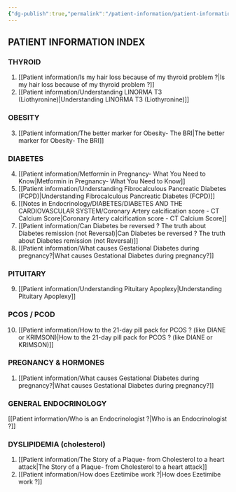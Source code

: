 ```yaml
---
{"dg-publish":true,"permalink":"/patient-information/patient-information/"}
---
```


<script data-goatcounter="https://endocrinologyindia.goatcounter.com/count" async src="//gc.zgo.at/count.js"></script>


## PATIENT INFORMATION INDEX

### THYROID

1. [[Patient information/Is my hair loss because of my thyroid problem ?\|Is my hair loss because of my thyroid problem ?]]
2. [[Patient information/Understanding LINORMA T3 (Liothyronine)\|Understanding LINORMA T3 (Liothyronine)]]

### OBESITY

3. [[Patient information/The better marker for Obesity- The BRI\|The better marker for Obesity- The BRI]]

### DIABETES

4. [[Patient information/Metformin in Pregnancy- What You Need to Know\|Metformin in Pregnancy- What You Need to Know]]
5. [[Patient information/Understanding Fibrocalculous Pancreatic Diabetes (FCPD)\|Understanding Fibrocalculous Pancreatic Diabetes (FCPD)]]
6. [[Notes in Endocrinology/DIABETES/DIABETES AND THE CARDIOVASCULAR SYSTEM/Coronary Artery calcification score - CT Calcium Score\|Coronary Artery calcification score - CT Calcium Score]]
7. [[Patient information/Can Diabetes be reversed ? The truth about Diabetes remission (not Reversal)\|Can Diabetes be reversed ? The truth about Diabetes remission (not Reversal)]]
8. [[Patient information/What causes Gestational Diabetes during pregnancy?\|What causes Gestational Diabetes during pregnancy?]]

### PITUITARY

9. [[Patient information/Understanding Pituitary Apoplexy\|Understanding Pituitary Apoplexy]]

### PCOS  / PCOD

10. [[Patient information/How to the 21-day pill pack for PCOS ? (like DIANE or KRIMSON)\|How to the 21-day pill pack for PCOS ? (like DIANE or KRIMSON)]]

### PREGNANCY & HORMONES

1. [[Patient information/What causes Gestational Diabetes during pregnancy?\|What causes Gestational Diabetes during pregnancy?]]


### GENERAL ENDOCRINOLOGY

[[Patient information/Who is an Endocrinologist ?\|Who is an Endocrinologist ?]]


### DYSLIPIDEMIA (cholesterol)


1. [[Patient information/The Story of a Plaque- from Cholesterol to a heart attack\|The Story of a Plaque- from Cholesterol to a heart attack]]
2. [[Patient information/How does Ezetimibe work ?\|How does Ezetimibe work ?]]